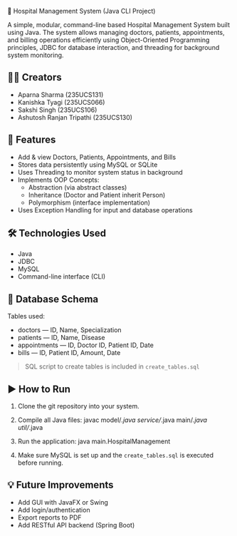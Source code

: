 
🏥 Hospital Management System (Java CLI Project)

A simple, modular, command-line based Hospital Management System built using Java. 
The system allows managing doctors, patients, appointments, and billing operations 
efficiently using Object-Oriented Programming principles, JDBC for database interaction, 
and threading for background system monitoring.

👨‍💻 Creators
-------------
- Aparna Sharma (235UCS131)
- Kanishka Tyagi (235UCS066)
- Sakshi Singh (235UCS106)
- Ashutosh Ranjan Tripathi (235UCS130)

📌 Features
-----------
- Add & view Doctors, Patients, Appointments, and Bills
- Stores data persistently using MySQL or SQLite
- Uses Threading to monitor system status in background
- Implements OOP Concepts:
  - Abstraction (via abstract classes)
  - Inheritance (Doctor and Patient inherit Person)
  - Polymorphism (interface implementation)
- Uses Exception Handling for input and database operations

🛠️ Technologies Used
---------------------
- Java
- JDBC
- MySQL
- Command-line interface (CLI)

🧾 Database Schema
------------------
Tables used:
- doctors — ID, Name, Specialization
- patients — ID, Name, Disease
- appointments — ID, Doctor ID, Patient ID, Date
- bills — ID, Patient ID, Amount, Date

> SQL script to create tables is included in `create_tables.sql`

▶️ How to Run
-------------
1. Clone the git repository into your system.

2. Compile all Java files:
   javac model/*.java service/*.java main/*.java util/*.java

3. Run the application:
   java main.HospitalManagement

4. Make sure MySQL is set up and the `create_tables.sql` is executed before running.

💡 Future Improvements
----------------------
- Add GUI with JavaFX or Swing
- Add login/authentication
- Export reports to PDF
- Add RESTful API backend (Spring Boot)
